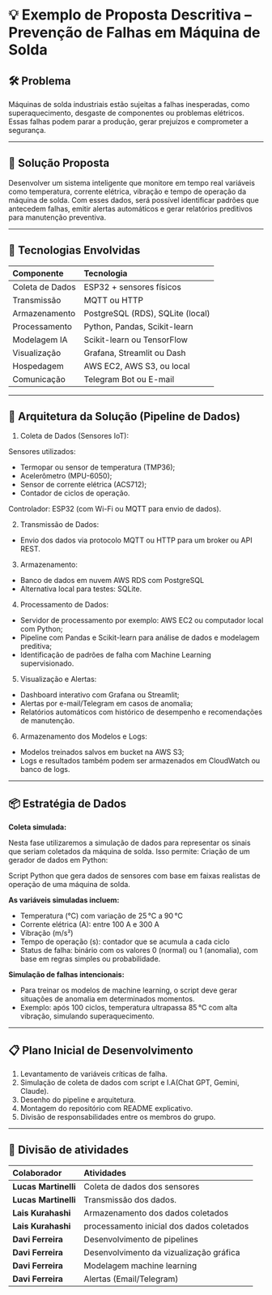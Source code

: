 # 💡 Exemplo de Proposta Descritiva – Prevenção de Falhas em Máquina de Solda

## 🛠️ Problema
Máquinas de solda industriais estão sujeitas a falhas inesperadas, como superaquecimento, desgaste de componentes ou problemas elétricos. Essas falhas podem parar a produção, gerar prejuízos e comprometer a segurança.
___
## 🧠 Solução Proposta
Desenvolver um sistema inteligente que monitore em tempo real variáveis como temperatura, corrente elétrica, vibração e tempo de operação da máquina de solda. Com esses dados, será possível identificar padrões que antecedem falhas, emitir alertas automáticos e gerar relatórios preditivos para manutenção preventiva.
___
## 🔧 Tecnologias Envolvidas
| Componente        | Tecnologia                          |
| :---------------- | :---------------------------------- |
| Coleta de Dados	  | ESP32 + sensores físicos            | 
| Transmissão	      | MQTT ou HTTP                        | 
| Armazenamento	    | PostgreSQL (RDS), SQLite (local)    | 
| Processamento   	| Python, Pandas, Scikit-learn        | 
| Modelagem IA	    | Scikit-learn ou TensorFlow          | 
| Visualização	    | Grafana, Streamlit ou Dash          | 
| Hospedagem	      | AWS EC2, AWS S3, ou local           | 
| Comunicação     	| Telegram Bot ou E-mail              | 
___
## 🧱 Arquitetura da Solução (Pipeline de Dados)
1. Coleta de Dados (Sensores IoT):
   
Sensores utilizados:
- Termopar ou sensor de temperatura (TMP36);
- Acelerômetro (MPU-6050);
- Sensor de corrente elétrica (ACS712);
- Contador de ciclos de operação.

Controlador: ESP32 (com Wi-Fi ou MQTT para envio de dados).

2. Transmissão de Dados:
- Envio dos dados via protocolo MQTT ou HTTP para um broker ou API REST.

3. Armazenamento:
- Banco de dados em nuvem  AWS RDS com PostgreSQL
- Alternativa local para testes: SQLite.

4. Processamento de Dados:
- Servidor de processamento por exemplo: AWS EC2 ou computador local com Python;
- Pipeline com Pandas e Scikit-learn para análise de dados e modelagem preditiva;
- Identificação de padrões de falha com Machine Learning supervisionado.

5. Visualização e Alertas:
- Dashboard interativo com Grafana ou Streamlit;
- Alertas por e-mail/Telegram em casos de anomalia;
- Relatórios automáticos com histórico de desempenho e recomendações de manutenção.

6. Armazenamento dos Modelos e Logs:
- Modelos treinados salvos em bucket na AWS S3;
- Logs e resultados também podem ser armazenados em CloudWatch ou banco de logs.
___
## 📦 Estratégia de Dados
**Coleta simulada:** 

Nesta fase utilizaremos a simulação de dados para representar os sinais que seriam coletados da máquina de solda. Isso permite:
Criação de um gerador de dados em Python:

Script Python que gera dados de sensores com base em faixas realistas de operação de uma máquina de solda.

**As variáveis simuladas incluem:**
- Temperatura (°C) com variação de 25 °C a 90 °C
- Corrente elétrica (A): entre 100 A e 300 A
- Vibração (m/s²)
- Tempo de operação (s): contador que se acumula a cada ciclo
- Status de falha: binário com os valores 0 (normal) ou 1 (anomalia), com base em regras simples ou probabilidade.

**Simulação de falhas intencionais:**
- Para treinar os modelos de machine learning, o script deve gerar situações de anomalia em determinados momentos.
- Exemplo: após 100 ciclos, temperatura ultrapassa 85 °C com alta vibração, simulando superaquecimento.
___
## 📋 Plano Inicial de Desenvolvimento
1. Levantamento de variáveis críticas de falha.
2. Simulação de coleta de dados com script e I.A(Chat GPT, Gemini, Claude).
3. Desenho do pipeline e arquitetura.
4. Montagem do repositório com README explicativo.
5. Divisão de responsabilidades entre os membros do grupo.

___
## 👤 Divisão de atividades

| Colaborador         | Atividades                               |
| :------------------ | :--------------------------------------- |
|**Lucas Martinelli** | Coleta de dados dos sensores             |
|**Lucas Martinelli** | Transmissão dos dados.                   |
|**Lais Kurahashi**   | Armazenamento dos dados coletados        |
|**Lais Kurahashi**   | processamento inicial dos dados coletados|
|**Davi Ferreira**    | Desenvolvimento de pipelines             |
|**Davi Ferreira**    | Desenvolvimento da vizualização gráfica  |
|**Davi Ferreira**    | Modelagem machine learning               |
|**Davi Ferreira**    | Alertas (Email/Telegram)                 |
